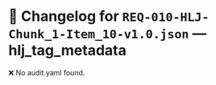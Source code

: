 # 📝 Changelog for `REQ-010-HLJ-Chunk_1-Item_10-v1.0.json` — **hlj_tag_metadata**

❌ No audit.yaml found.
